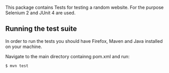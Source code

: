 This package contains Tests for testing a random website. For the purpose Selenium 2 and JUnit 4 are used.

Running the test suite
---
In order to run the tests you should have Firefox, Maven and Java installed on your machine.

Navigate to the main directory containng pom.xml and run:
```
$ mvn test
```

